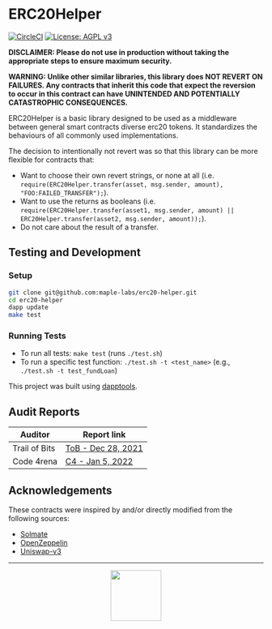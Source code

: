 # ERC20Helper

[![CircleCI](https://circleci.com/gh/maple-labs/erc20-helper/tree/main.svg?style=svg)](https://circleci.com/gh/maple-labs/erc20-helper/tree/main) [![License: AGPL v3](https://img.shields.io/badge/License-AGPL%20v3-blue.svg)](https://www.gnu.org/licenses/agpl-3.0)

**DISCLAIMER: Please do not use in production without taking the appropriate steps to ensure maximum security.**

**WARNING: Unlike other similar libraries, this  library does NOT REVERT ON FAILURES. Any contracts that inherit this code that expect the reversion to occur in this contract can have UNINTENDED AND POTENTIALLY CATASTROPHIC CONSEQUENCES.** 

ERC20Helper is a basic library designed to be used as a middleware between general smart contracts diverse erc20 tokens. It standardizes the behaviours of all commonly used implementations.

The decision to intentionally not revert was so that this library can be more flexible for contracts that:
- Want to choose their own revert strings, or none at all (i.e. `require(ERC20Helper.transfer(asset, msg.sender, amount), "FOO:FAILED_TRANSFER");`).
- Want to use the returns as booleans (i.e. `require(ERC20Helper.transfer(asset1, msg.sender, amount) || ERC20Helper.transfer(asset2, msg.sender, amount));`).
- Do not care about the result of a transfer.

## Testing and Development
### Setup
```sh
git clone git@github.com:maple-labs/erc20-helper.git
cd erc20-helper
dapp update
make test
```
### Running Tests
- To run all tests: `make test` (runs `./test.sh`)
- To run a specific test function: `./test.sh -t <test_name>` (e.g., `./test.sh -t test_fundLoan`)

This project was built using [dapptools](https://github.com/dapphub/dapptools).

## Audit Reports
| Auditor | Report link |
|---|---|
| Trail of Bits | [ToB - Dec 28, 2021](https://docs.google.com/viewer?url=https://github.com/maple-labs/maple-core/files/7847684/Maple.Finance.-.Final.Report_v3.pdf) |
| Code 4rena | [C4 - Jan 5, 2022](https://code4rena.com/reports/2021-12-maple/) |

## Acknowledgements

These contracts were inspired by and/or directly modified from the following sources:

- [Solmate](https://github.com/Rari-Capital/solmate)
- [OpenZeppelin](https://github.com/OpenZeppelin/openzeppelin-contracts)
- [Uniswap-v3](https://github.com/Uniswap/uniswap-v3-core/blob/main/contracts/libraries/TransferHelper.sol)

---

<p align="center">
  <img src="https://user-images.githubusercontent.com/44272939/116272804-33e78d00-a74f-11eb-97ab-77b7e13dc663.png" height="100" />
</p>
